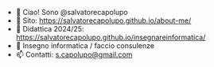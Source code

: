 - 👋 Ciao! Sono @salvatorecapolupo
- 👀 Sito: https://salvatorecapolupo.github.io/about-me/
- 👀 Didattica 2024/25: https://salvatorecapolupo.github.io/insegnareinformatica/
- 🌱 Insegno informatica / faccio consulenze
- 📫 Contatti: s.capolupo@gmail.com

<!---
salvatorecapolupo/salvatorecapolupo is a ✨ special ✨ repository because its `README.md` (this file) appears on your GitHub profile.
You can click the Preview link to take a look at your changes.
--->
